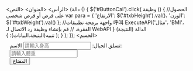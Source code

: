 <!DOCTYPE html>
<html>
<الرأس>
    <العنوان></العنوان>
	<meta charset="utf-8" />
    <script src="Scripts/jquery-1.9.1.min.js"></script>
    <link href="Content/bootstrap.min.css" rel="stylesheet" />
    <script src="Scripts/isRockFx.js"></script>
    <النص>
        (دالة () {
            $('#ButtonCal').click(
                وظيفة () {
                    //الحصول على قرض أو قرض شخصي
                    var para = { 'الارتفاع': $('#txbHeight').val()، 'الوزن': $('#txbWeight').val() };
                    //واجهة برمجة تطبيقات 呼叫
                    ExecuteAPI('مثال'، 'BMI'، الفقرة،
			// قم بإنشاء وظيفة رد الاتصال لـ WebAPI
                        الدالة (النتيجة) {
                            تنبيه(النتيجة.البيانات)؛
                        }
                        );
                }
                );
        });
    </script>
</head>
<الجسم>
    <div class="row" style="margin:10px">
        <div class="col-md-12">
            <div class="form-group">
                تسلق الجبال:
                <input id="txbHeight" class="form-control" placeholder="請輸入身高" />
                الاسم:
                <input id="txbWeight" class="form-control" placeholder="請輸入體重" />
                <br />
                <button class="btn btn-primary" id="ButtonCal">المفتاح</button>
            </div>
        </div>
    </div>
</body>
</html>
